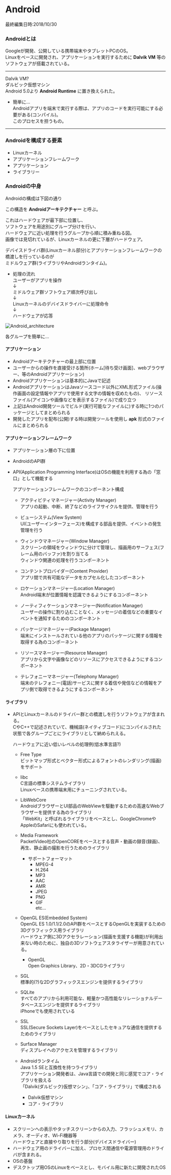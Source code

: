 # Android  

最終編集日時:2018/10/30


### Androidとは  
Googleが開発、公開している携帯端末やタブレットPCのOS。  
Linuxをベースに開発され、アプリケーションを実行するために **Dalvik VM** 等のソフトウェアが搭載されている。  

___  

Dalvik VM?  
ダルビック仮想マシン  
Android 5.0より **Android Runtime** に置き換えられた。  

* 簡単に...  
Androidアプリを端末で実行する際は、アプリのコードを実行可能にする必要がある(コンパイル)。  
このプロセスを担うもの。  

___  


### Androidを構成する要素  
* Linuxカーネル
* アプリケーションフレームワーク
* アプリケーション
* ライブラリー


### Androidの中身
Androidの構成は下図の通り  

この構造を **Androidアーキテクチャー** と呼ぶ。  

これはハードウェアが最下部に位置し、  
ソフトウェアを用途別にグループ分けを行い、  
ハードウェアに近い処理を行うグループから順に積み重ねる図。  
画像では見切れているが、Linuxカーネルの更に下層がハードウェア。  

デバイスドライバ群(Linuxカーネル部分)とアプリケーションフレームワークの橋渡しを行っているのが  
ミドルウェア群(ライブラリやAndroidランタイム)。  

* 処理の流れ  
ユーザーがアプリを操作  
↓  
ミドルウェア群ソフトウェア順次呼び出し  
↓  
Linuxカーネルのデバイスドライバーに処理命令  
↓  
ハードウェアが応答  

![Android_architecture](./memo_img/android_architecture.png)

各グループを簡単に...  


#### アプリケーション  
* Androidアーキテクチャーの最上部に位置  
* ユーザーからの操作を直接受ける箇所(ホーム[待ち受け画面]、webブラウザー、等のAndroidアプリケーション)  
* Androidアプリケーションは基本的にJavaで記述  
* AndroidアプリケーションはJavaソースコード以外にXML形式ファイル(操作画面の設定情報やアプリで使用する文字の情報を収めたもの)、
リソースファイル(アイコンや画像などを表示するファイル)で成り立つ  
* 上記はAndroid開発ツールでビルド(実行可能なファイルに)する時に1つのパッケージとしてまとめられる  
* 開発したアプリを配布(公開)する時は開発ツールを使用し **apk** 形式のファイルにまとめられる  


#### アプリケーションフレームワーク  
* アプリケーション層の下に位置  
* AndroidのAPI群  
* API(Application Programming Interface)はOSの機能を利用する為の「窓口」として機能する  

	アプリケーションフレームワークのコンポーネント構成
	* アクティビティマネージャー(Activity Manager)  
	アプリの起動、中断、終了などのライフサイクルを提供、管理を行う  

	* ビューシステム(View System)  
	UI(ユーザーインターフェース)を構成する部品を提供、イベントの発生管理を行う  

	* ウィンドウマネージャー(Window Manager)  
	スクリーンの領域をウィンドウに分けて管理し、描画用のサーフェス(フレーム用のバッファ)を割り当てる  
	ウィンドウ関連の処理を行うコンポーネント  

	* コンテントプロバイダー(Content Provider)  
	アプリ間で共有可能なデータをカプセル化したコンポーネント  

	* ロケーションマネージャー(Location Manager)  
	Android端末が位置情報を認識できるようにするコンポーネント  

	* ノーティフィケーションマネージャー(Notification Manager)  
	ユーザーの操作に割り込むことなく、メッセージの着信などの重要なイベントを通知するためのコンポーネント  

	* パッケージマネージャー(Package Manager)  
	端末にインストールされている他のアプリのパッケージに関する情報を取得する為のコンポーネント  

	* リソースマネージャー(Resource Manager)  
	アプリから文字や画像などのリソースにアクセスできるようにするコンポーネント  

	* テレフォニーマネージャー(Telephony Manager)  
	端末のテレフォニー(電話)サービスに関する着信や発信などの情報をアプリ側で取得できるようにするコンポーネント  


#### ライブラリ  
* APIとLinuxカーネルのドライバー群との橋渡しを行うソフトウェアが含まれる。  
CやC++で記述されていて、機械語(ネイティブコード)にコンパイルされた状態で各グループごとにライブラリとして納められえる。  

	ハードウェアに近い低いレベルの処理例(低水準言語?)  
	* Free Type  
	ビットマップ形式とベクター形式によるフォントのレンダリング(描画)をサポート  

	* libc  
	C言語の標準システムライブラリ  
	Linuxベースの携帯端末用にチューニングされている。  

	* LibWebCore  
	AndroidブラウザーとUI部品のWebViewを駆動するための高速なWebブラウザーを提供する為のライブラリ  
	「WebKit」と呼ばれるライブラリをベースとし、GoogleChromeやAppleのSafariにも使われている。  

	* Media Framework  
	PacketVideo社のOpenCOREをベースとする音声・動画の録音(録画)、再生、静止画の撮影を行うためのライブラリ  
		* サポートフォーマット  
			* MPEG-4  
			* H.264  
			* MP3  
			* AAC  
			* AMR  
			* JPEG  
			* PNG  
			* GIF  
			etc...

	* OpenGL ES(Embedded System)  
	OpenGL ES 1.0/1.1/2.0のAPI群をベースとするOpenGLを実装するための3Dグラフィックス用ライブラリ  
	ハードウェア側に3Dアクセラレーション(描画を支援する機能)が利用出来ない時のために、独自の3Dソフトウェアスタライザーが用意されている。  
		* OpenGL  
		Open Graphics Library、2D・3DCGライブラリ
	* SGL  
	標準的(?)な2Dグラフィックスエンジンを提供するライブラリ  

	* SQLite  
	すべてのアプリから利用可能な、軽量かつ高性能なリレーショナルデータベースエンジンを提供するライブラリ  
	iPhoneでも使用されている  

	* SSL  
	SSL(Secure Sockets Layer)をベースとしたセキュアな通信を提供するためのライブラリ  

	* Surface Manager  
	ディスプレイへのアクセスを管理するライブラリ  

	* Androidランタイム  
	Java 1.5 SEと互換性を持つライブラリ  
	アプリケーション開発者は、Java言語での開発と同じ感覚でコア・ライブラリを扱える  
	「Dalvik(ダルビック)仮想マシン」、「コア・ライブラリ」で構成される  
		* Dalvik仮想マシン  
		* コア・ライブラリ  


#### Linuxカーネル  
* スクリーンへの表示やタッチスクリーンからの入力、フラッシュメモリ、カメラ、オーディオ、Wi-Fi機器等  
ハードウェアと直接やり取りを行う部分(デバイスドライバー)  
* ハードウェア用のドライバーに加え、プロセス間通信や電源管理用のドライバが含まれる。  
* OSの基盤  
* デスクトップ用OSのLinuxをベースとし、モバイル用に新たに開発されたOS  

